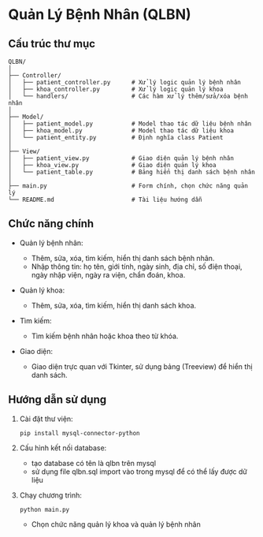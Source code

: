 # Quản Lý Bệnh Nhân (QLBN)
## Cấu trúc thư mục
```
QLBN/
│
├── Controller/
│   ├── patient_controller.py      # Xử lý logic quản lý bệnh nhân
│   ├── khoa_controller.py         # Xử lý logic quản lý khoa
│   └── handlers/                  # Các hàm xử lý thêm/sửa/xóa bệnh nhân
│
├── Model/
│   ├── patient_model.py           # Model thao tác dữ liệu bệnh nhân
│   ├── khoa_model.py              # Model thao tác dữ liệu khoa
│   └── patient_entity.py          # Định nghĩa class Patient
│
├── View/
│   ├── patient_view.py            # Giao diện quản lý bệnh nhân
│   ├── khoa_view.py               # Giao diện quản lý khoa
│   └── patient_table.py           # Bảng hiển thị danh sách bệnh nhân
│
├── main.py                        # Form chính, chọn chức năng quản lý
└── README.md                      # Tài liệu hướng dẫn
```

## Chức năng chính

- Quản lý bệnh nhân:  
  - Thêm, sửa, xóa, tìm kiếm, hiển thị danh sách bệnh nhân.
  - Nhập thông tin: họ tên, giới tính, ngày sinh, địa chỉ, số điện thoại, ngày nhập viện, ngày ra viện, chẩn đoán, khoa.

- Quản lý khoa: 
  - Thêm, sửa, xóa, tìm kiếm, hiển thị danh sách khoa.

- Tìm kiếm:
  - Tìm kiếm bệnh nhân hoặc khoa theo từ khóa.

- Giao diện:
  - Giao diện trực quan với Tkinter, sử dụng bảng (Treeview) để hiển thị danh sách.
 
    
## Hướng dẫn sử dụng

1. Cài đặt thư viện:
   ```
   pip install mysql-connector-python
   ```

2. Cấu hình kết nối database:
   - tạo database có tên là qlbn trên mysql
   - sử dụng file qlbn.sql import vào trong mysql để có thể lấy được dữ liệu 

4. Chạy chương trình:
   ```
   python main.py
   ```
   - Chọn chức năng quản lý khoa và quản lý bệnh nhân 
   


